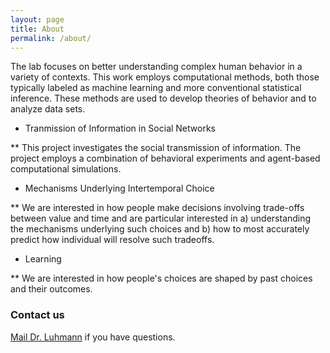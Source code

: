 ```yaml
---
layout: page
title: About
permalink: /about/
---
```


The lab focuses on better understanding complex human behavior in a variety of contexts.  This work employs computational methods, both those typically labeled as machine learning and more conventional statistical inference.  These methods are used to develop theories of behavior and to analyze data sets.

* Tranmission of Information in Social Networks

** This project investigates the social transmission of information. The project employs a combination of behavioral experiments and agent-based computational simulations.

* Mechanisms Underlying Intertemporal Choice

** We are interested in how people make decisions involving trade-offs between value and time and are particular interested in a) understanding the mechanisms underlying such choices and b) how to most accurately predict how individual will resolve such tradeoffs.

* Learning

** We are interested in how people's choices are shaped by past choices and their outcomes.

### Contact us

[Mail Dr. Luhmann](mailto:christian.luhmann@stonybrook.edu) if you have questions.
